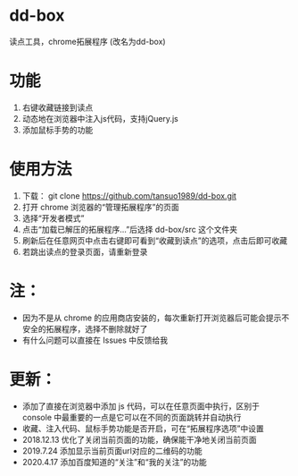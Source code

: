 # dd-box
读点工具，chrome拓展程序
(改名为dd-box)

# 功能
1. 右键收藏链接到读点
2. 动态地在浏览器中注入js代码，支持jQuery.js
3. 添加鼠标手势的功能


# 使用方法

1. 下载： git clone https://github.com/tansuo1989/dd-box.git
2. 打开 chrome 浏览器的“管理拓展程序”的页面
3. 选择“开发者模式”
4. 点击“加载已解压的拓展程序...”后选择 dd-box/src 这个文件夹
5. 刷新后在任意网页中点击右键即可看到“收藏到读点”的选项，点击后即可收藏
6. 若跳出读点的登录页面，请重新登录

# 注：
* 因为不是从 chrome 的应用商店安装的，每次重新打开浏览器后可能会提示不安全的拓展程序，选择不删除就好了
* 有什么问题可以直接在 Issues 中反馈给我

# 更新：
* 添加了直接在浏览器中添加 js 代码，可以在任意页面中执行，区别于 console 中最重要的一点是它可以在不同的页面跳转并自动执行
* 收藏、注入代码、鼠标手势功能是否开启，可在“拓展程序选项”中设置
* 2018.12.13 优化了关闭当前页面的功能，确保能干净地关闭当前页面
* 2019.7.24 添加显示当前页面url对应的二维码的功能
* 2020.4.17 添加百度知道的“关注”和“我的关注”的功能










